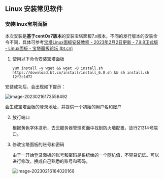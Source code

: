 ## Linux 安装常见软件

### 安装linux宝塔面板

本次安装是**基于centOs7版本**的安装宝塔面板7.x版本，不同的发行版本的安装命令不同，具体可参考[宝塔Linux面板安装教程 - 2023年2月2日更新 - 7.9.8正式版 - Linux面板 - 宝塔面板论坛 (bt.cn)](https://www.bt.cn/bbs/thread-19376-1-1.html)

1. 使用以下命令安装宝塔面板

   ```shell
   yum install -y wget && wget -O install.sh https://download.bt.cn/install/install_6.0.sh && sh install.sh 12f2c1d72
   ```

安装成功后，会出现如下提示：

![image-20230216173558492](C:/Users/lucheng/AppData/Roaming/Typora/typora-user-images/image-20230216173558492.png)

会生成宝塔面板的登录地址，并提供一个初始的用户名和账户

2. 放行端口

   根据黄色字体提示，去云服务器管理页面中找到防火墙配置，放行21314号端口。

3. 修改宝塔面板的账号和密码

   由于一开始登录面板的账号和密码是系统给的一个随机值，不容易记忆。可以进行修改，换成自己熟悉的账号和密码。

   ![image-20230216184020166](C:/Users/lucheng/AppData/Roaming/Typora/typora-user-images/image-20230216184020166.png)